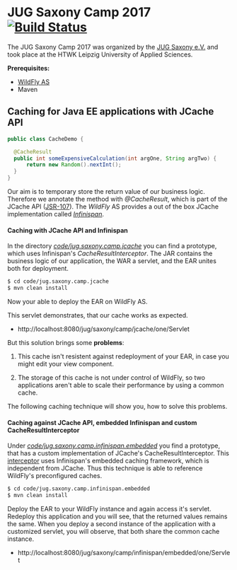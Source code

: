 JUG Saxony Camp 2017 [![Build Status](https://travis-ci.org/erohkohl/jug-saxony-camp.svg?branch=master)](https://travis-ci.org/erohkohl/jug-saxony-camp)
======================================
The JUG Saxony Camp 2017 was organized by the [JUG Saxony e.V.](https://jugsaxony.org/) and took place at the HTWK Leipzig University of Applied Sciences.

**Prerequisites:**
- [WildFly AS](http://wildfly.org/downloads/)
- Maven


Caching for Java EE applications with JCache API
----------------------------------------------------------------------
```java
public class CacheDemo {

  @CacheResult
  public int someExpensiveCalculation(int argOne, String argTwo) {
	  return new Random().nextInt();
  }
}
```

Our aim is to temporary store the return value of our business logic. Therefore
we annotate the method with *@CacheResult*, which is part of the JCache API ([JSR-107](https://www.jcp.org/en/jsr/detail?id=107)).
The *WildFly* AS provides a out of the box JCache implementation called [*Infinispan*](http://infinispan.org/).

#### Caching with JCache API and Infinispan

In the directory [*code/jug.saxony.camp.jcache*](https://github.com/erohkohl/jug-saxony-camp/tree/master/code/jug.saxony.camp.jcache) you can find a prototype, which uses
Infinispan's *CacheResultInterceptor*. The JAR contains the business logic of our
application, the WAR a servlet, and the EAR unites both for deployment.


```bash
$ cd code/jug.saxony.camp.jcache
$ mvn clean install
```

Now your able to deploy the EAR on WildFly AS.

This servlet demonstrates, that our cache works as expected.
- http://localhost:8080/jug/saxony/camp/jcache/one/Servlet


But this solution brings some **problems**:

1. This cache isn't resistent against redeployment of your EAR, in case you might
edit your view component.

2. The storage of this cache is not under control of WildFly, so two applications aren't able to scale their performance by using a common cache.

The following caching technique will show you, how to solve this problems.

#### Caching against JCache API, embedded Infinispan and custom CacheResultInterceptor

Under [*code/jug.saxony.camp.infinispan.embedded*](https://github.com/erohkohl/jug-saxony-camp/tree/master/code/jug.saxony.camp.infinispan.embedded) you find a prototype, that has a custom implementation of JCache's CacheResultInterceptor. This [interceptor](https://github.com/erohkohl/jug-saxony-camp/blob/master/code/jug.saxony.camp.infinispan.embedded/jug.saxony.camp.infinispan.embedded.jar/src/main/java/jug/saxony/camp/infinispan/embedded/jar/interceptor/CacheResultInterceptorCustom.java) uses Infinispan's embedded caching framework, which is independent from JCache. Thus this technique is able to reference WildFly's preconfigured caches.

```bash
$ cd code/jug.saxony.camp.infinispan.embedded
$ mvn clean install
```

Deploy the EAR to your WildFly instance and again access it's servlet. Redeploy this application and you will see, that the returned values remains the same. When you
deploy a second instance of the application with a customized servlet, you will observe, that both share the common cache instance.

- http://localhost:8080/jug/saxony/camp/infinispan/embedded/one/Servlet
